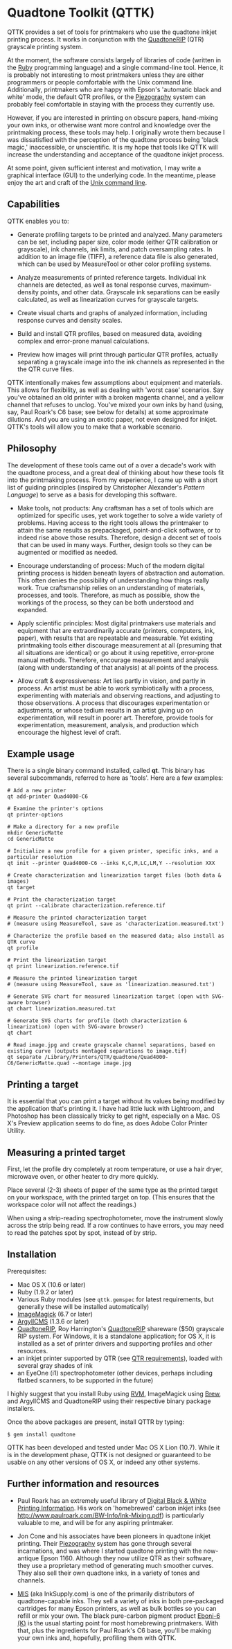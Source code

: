 # Quadtone Toolkit (QTTK)

QTTK provides a set of tools for printmakers who use the quadtone inkjet printing process.  It works in conjunction with the [QuadtoneRIP](http://www.quadtonerip.com) (QTR) grayscale printing system.

At the moment, the software consists largely of libraries of code (written in the [Ruby](http://ruby-lang.org) programming language) and a single command-line tool.  Hence, it is probably not interesting to most printmakers unless they are either programmers or people comfortable with the Unix command line.  Additionally, printmakers who are happy with Epson's 'automatic black and white' mode, the default QTR profiles, or the [Piezography](http://piezography.com) system can probably feel comfortable in staying with the process they currently use.

However, if you are interested in printing on obscure papers, hand-mixing your own inks, or otherwise want more control and knowledge over the printmaking process, these tools may help.  I originally wrote them because I was dissatisfied with the perception of the quadtone process being 'black magic,' inaccessible, or unscientific.  It is my hope that tools like QTTK will increase the understanding and acceptance of the quadtone inkjet process.

At some point, given sufficient interest and motivation, I may write a graphical interface (GUI) to the underlying code.  In the meantime, please enjoy the art and craft of the [Unix command line](http://en.wikipedia.org/wiki/Command-line_interface).


## Capabilities

QTTK enables you to:

  - Generate profiling targets to be printed and analyzed.  Many parameters can be set, including paper size, color mode (either QTR calibration or grayscale), ink channels, ink limits, and patch oversampling rates.  In addition to an image file (TIFF), a reference data file is also generated, which can be used by MeasureTool or other color profiling systems.

  - Analyze measurements of printed reference targets.  Individual ink channels are detected, as well as tonal response curves, maximum-density points, and other data.  Grayscale ink separations can be easily calculated, as well as linearization curves for grayscale targets.

  - Create visual charts and graphs of analyzed information, including response curves and density scales.

  - Build and install QTR profiles, based on measured data, avoiding complex and error-prone manual calculations.

  - Preview how images will print through particular QTR profiles, actually separating a grayscale image into the ink channels as represented in the the QTR curve files.

QTTK intentionally makes few assumptions about equipment and materials. This allows for flexibility, as well as dealing with 'worst case' scenarios. Say you've obtained an old printer with a broken magenta channel, and a yellow channel that refuses to unclog. You've mixed your own inks by hand (using, say, Paul Roark's C6 base; see below for details) at some approximate dilutions. And you are using an exotic paper, not even designed for inkjet. QTTK's tools will allow you to make that a workable scenario.


## Philosophy

The development of these tools came out of a over a decade's work with the quadtone process, and a great deal of thinking about how these tools fit into the printmaking process.  From my experience, I came up with a short list of guiding principles (inspired by Christopher Alexander's *Pattern Language*) to serve as a basis for developing this software.

  - Make tools, not products: Any craftsman has a set of tools which are optimized for specific uses, yet work together to solve a wide variety of problems. Having access to the right tools allows the printmaker to attain the same results as prepackaged, point-and-click software, or to indeed rise above those results. Therefore, design a decent set of tools that can be used in many ways. Further, design tools so they can be augmented or modified as needed.

  - Encourage understanding of process: Much of the modern digital printing process is hidden beneath layers of abstraction and automation. This often denies the possibility of understanding how things really work. True craftsmanship relies on an understanding of materials, processes, and tools. Therefore, as much as possible, show the workings of the process, so they can be both understood and expanded.

  - Apply scientific principles: Most digital printmakers use materials and equipment that are extraordinarily accurate (printers, computers, ink, paper), with results that are repeatable and measurable. Yet existing printmaking tools either discourage measurement at all (presuming that all situations are identical) or go about it using repetitive, error-prone manual methods. Therefore, encourage measurement and analysis (along with understanding of that analysis) at all points of the process.

  - Allow craft & expressiveness: Art lies partly in vision, and partly in process. An artist must be able to work symbiotically with a process, experimenting with materials and observing reactions, and adjusting to those observations. A process that discourages experimentation or adjustments, or whose tedium results in an artist giving up on experimentation, will result in poorer art. Therefore, provide tools for experimentation, measurement, analysis, and production which encourage the highest level of craft.


## Example usage

There is a single binary command installed, called **qt**.  This binary has several subcommands, referred to here as 'tools'.  Here are a few examples:

    # Add a new printer
    qt add-printer Quad4000-C6

    # Examine the printer's options
    qt printer-options

    # Make a directory for a new profile
    mkdir GenericMatte
    cd GenericMatte

    # Initialize a new profile for a given printer, specific inks, and a particular resolution
    qt init --printer Quad4000-C6 --inks K,C,M,LC,LM,Y --resolution XXX

    # Create characterization and linearization target files (both data & images)
    qt target

    # Print the characterization target
    qt print --calibrate characterization.reference.tif

    # Measure the printed characterization target
    # (measure using MeasureTool, save as 'characterization.measured.txt')

    # Characterize the profile based on the measured data; also install as QTR curve
    qt profile

    # Print the linearization target
    qt print linearization.reference.tif

    # Measure the printed linearization target
    # (measure using MeasureTool, save as 'linearization.measured.txt')

    # Generate SVG chart for measured linearization target (open with SVG-aware browser)
    qt chart linearization.measured.txt

    # Generate SVG charts for profile (both characterization & linearization) (open with SVG-aware browser)
    qt chart

    # Read image.jpg and create grayscale channel separations, based on existing curve (outputs montaged separations to image.tif)
    qt separate /Library/Printers/QTR/quadtone/Quad4000-C6/GenericMatte.quad --montage image.jpg


## Printing a target

It is essential that you can print a target without its values being modified by the application that's printing it. I have had little luck with Lightroom, and Photoshop has been classically tricky to get right, especially on a Mac. OS X's Preview application seems to do fine, as does Adobe Color Printer Utility.


## Measuring a printed target

First, let the profile dry completely at room temperature, or use a hair dryer, microwave oven, or other heater to dry more quickly.

Place several (2-3) sheets of paper of the same type as the printed target on your workspace, with the printed target on top. (This ensures that the workspace color will not affect the readings.)

When using a strip-reading spectrophotometer, move the instrument slowly across the strip being read. If a row continues to have errors, you may need to read the patches spot by spot, instead of by strip.


## Installation

Prerequisites:

- Mac OS X (10.6 or later)
- Ruby (1.9.2 or later)
- Various Ruby modules (see `qttk.gemspec` for latest requirements, but generally these will be installed automatically)
- [ImageMagick](http://www.imagemagick.org) (6.7 or later)
- [ArgyllCMS](argyllcms.com) (1.3.6 or later)
- [QuadtoneRIP](http://www.quadtonerip.com), Roy Harrington's [QuadtoneRIP](http://www.quadtonerip.com) shareware ($50) grayscale RIP system.  For Windows, it is a standalone application; for OS X, it is installed as a set of printer drivers and supporting profiles and other resources.
- an inkjet printer supported by QTR (see [QTR requirements](http://www.quadtonerip.com/html/QTRrequire.html)), loaded with several gray shades of ink
- an EyeOne (i1) spectrophotometer (other devices, perhaps including flatbed scanners, to be supported in the future)

I highly suggest that you install Ruby using [RVM](https://rvm.beginrescueend.com/), ImageMagick using [Brew](https://github.com/mxcl/homebrew), and ArgyllCMS and QuadtoneRIP using their respective binary package installers.

Once the above packages are present, install QTTR by typing:

    $ gem install quadtone

QTTK has been developed and tested under Mac OS X Lion (10.7).  While it is in the development phase, QTTK is not designed or guaranteed to be usable on any other versions of OS X, or indeed any other systems.


## Further information and resources

- Paul Roark has an extremely useful library of [Digital Black & White Printing Information](http://www.paulroark.com/BW-Info/).  His work on 'homebrewed' carbon inkjet inks (see <http://www.paulroark.com/BW-Info/Ink-Mixing.pdf>) is particularly valuable to me, and will be for any aspiring printmaker.

- Jon Cone and his associates have been pioneers in quadtone inkjet printing.  Their [Piezography](http://piezography.com) system has gone through several incarnations, and was where I started quadtone printing with the now-antique Epson 1160.  Although they now utilize QTR as their software, they use a proprietary method of generating much smoother curves.  They also sell their own quadtone inks, in a variety of tones and channels.

- [MIS](http://www.inksupply.com/bwpage.cfm) (aka InkSupply.com) is one of the primarily distributors of quadtone-capable inks.  They sell a variety of inks in both pre-packaged cartridges for many Epson printers, as well as bulk bottles so you can refill or mix your own.  The black pure-carbon pigment product [Eboni-6 (K)](http://www.inksupply.com/product-details.cfm?pn=UT-HEXPT-K) is the usual starting point for most homebrewing printmakers.  With that, plus the ingredients for Paul Roark's C6 base, you'll be making your own inks and, hopefully, profiling them with QTTK.